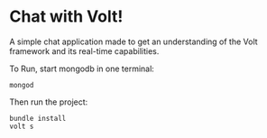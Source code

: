 # Chat with Volt!

A simple chat application made to get an understanding of the Volt framework and its real-time capabilities.

To Run, start mongodb in one terminal:

`mongod`


Then run the project:

`bundle install`  
`volt s`